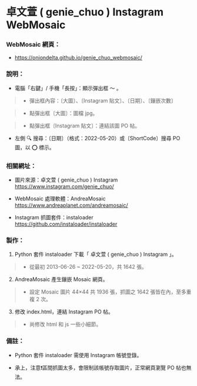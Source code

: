 # 卓文萱 ( genie_chuo ) Instagram WebMosaic

### WebMosaic 網頁：
- https://oniondelta.github.io/genie_chuo_webmosaic/

### 說明：

- 電腦「右鍵」/ 手機「長按」：顯示彈出框 ～ 。

> * 彈出框內容：〔大圖〕、〔Instagram 貼文〕、〔日期〕、〔鑲嵌次數〕

> * 點彈出框〔大圖〕：圖檔 jpg。

> * 點彈出框〔Instagram 貼文〕：連結該圖 PO 帖。

- 左側 🔍 搜尋：〔日期〕（格式：2022-05-20）或〔ShortCode〕搜尋 PO 圖，以 ⭕️ 標示。

### 相關網址：

- 圖片來源：卓文萱 ( genie_chuo ) Instagram https://www.instagram.com/genie_chuo/

- WebMosaic 處理軟體：AndreaMosaic https://www.andreaplanet.com/andreamosaic/

- Instagram 抓圖套件：instaloader https://github.com/instaloader/instaloader

### 製作：

1. Python 套件 instaloader 下載「 卓文萱 ( genie_chuo ) Instagram 」。

> * 從最初 2013-06-26 ~ 2022-05-20，共 1642 張。

2. AndreaMosaic 產生鑲嵌 Mosaic 網頁。

> * 設定 Mosaic 圖片 44×44 共 1936 張，抓圖之 1642 張皆在內，至多重複 2 次。

3. 修改 index.html，連結 Instagram PO 帖。

> * 尚修改 html 和 js 一些小細節。

### 備註：

- Python 套件 instaloader 需使用 Instagram 帳號登錄。

- 承上，注意❗️區間抓圖太多，會限制該帳號存取圖片，正常網頁瀏覽 PO 帖也無法。

